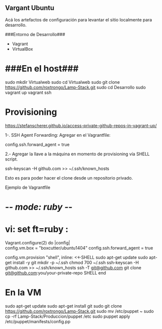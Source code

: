 ## Vargant Ubuntu ##

Acá los artefactos de configuración para levantar el sitio localmente 
para desarrollo. 


###Entorno de Desarrollo###

* Vagrant 
* VirtualBox


###En el host###
==========
sudo mkdir Virtualweb
sudo cd Virtualweb
sudo git clone https://github.com/roxtrongo/Lamp-Stack.git
sudo cd Desarrollo
sudo vagrant up
vagrant ssh

Provisioning
===========
https://stefanscherer.github.io/access-private-github-repos-in-vagrant-up/

1-. SSH Agent Forwarding: Agregar en el Vagrantfile:

config.ssh.forward_agent = true

2.- Agregar la llave a la máquina en momento de provisioning vía SHELL script.

 ssh-keyscan -H github.com >> ~/.ssh/known_hosts 

Esto es para poder hacer el clone desde un repositorio privado.

Ejemplo de Vagrantfile

# -*- mode: ruby -*-
# vi: set ft=ruby :

Vagrant.configure(2) do |config|  
  config.vm.box = "boxcutter/ubuntu1404"
  config.ssh.forward_agent = true

  config.vm.provision "shell", inline: <<-SHELL
    sudo apt-get update
    sudo apt-get install -y git
    mkdir -p ~/.ssh
    chmod 700 ~/.ssh
    ssh-keyscan -H github.com >> ~/.ssh/known_hosts
    ssh -T git@github.com
    git clone git@github.com:you/your-private-repo
  SHELL
end  





En la VM
========

sudo apt-get update
sudo apt-get install git
sudo git clone https://github.com/roxtrongo/Lamp-Stack.git
sudo mv /etc/puppet ~
sudo cp -rf Lamp-Stack/Produccion/puppet /etc
sudo puppet apply /etc/puppet/manifests/config.pp
